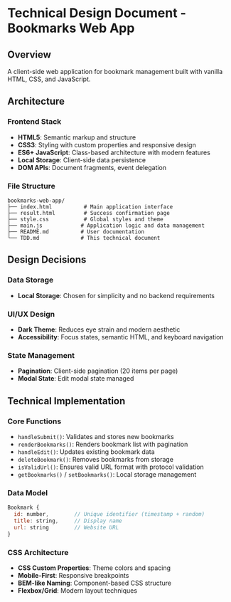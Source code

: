# Technical Design Document - Bookmarks Web App

## Overview
A client-side web application for bookmark management built with vanilla HTML, CSS, and JavaScript.

## Architecture

### Frontend Stack
- **HTML5**: Semantic markup and structure
- **CSS3**: Styling with custom properties and responsive design
- **ES6+ JavaScript**: Class-based architecture with modern features
- **Local Storage**: Client-side data persistence
- **DOM APIs**: Document fragments, event delegation

### File Structure
```
bookmarks-web-app/
├── index.html          # Main application interface
├── result.html         # Success confirmation page
├── style.css           # Global styles and theme
├── main.js            # Application logic and data management
├── README.md          # User documentation
└── TDD.md             # This technical document
```

## Design Decisions

### Data Storage
- **Local Storage**: Chosen for simplicity and no backend requirements

### UI/UX Design
- **Dark Theme**: Reduces eye strain and modern aesthetic
- **Accessibility**: Focus states, semantic HTML, and keyboard navigation

### State Management
- **Pagination**: Client-side pagination (20 items per page)
- **Modal State**: Edit modal state managed

## Technical Implementation

### Core Functions
- `handleSubmit()`: Validates and stores new bookmarks
- `renderBookmarks()`: Renders bookmark list with pagination
- `handleEdit()`: Updates existing bookmark data
- `deleteBookmark()`: Removes bookmarks from storage
- `isValidUrl()`: Ensures valid URL format with protocol validation
- `getBookmarks()` / `setBookmarks()`: Local storage management

### Data Model
```javascript
Bookmark {
  id: number,        // Unique identifier (timestamp + random)
  title: string,     // Display name
  url: string        // Website URL
}
```

### CSS Architecture
- **CSS Custom Properties**: Theme colors and spacing
- **Mobile-First**: Responsive breakpoints
- **BEM-like Naming**: Component-based CSS structure
- **Flexbox/Grid**: Modern layout techniques